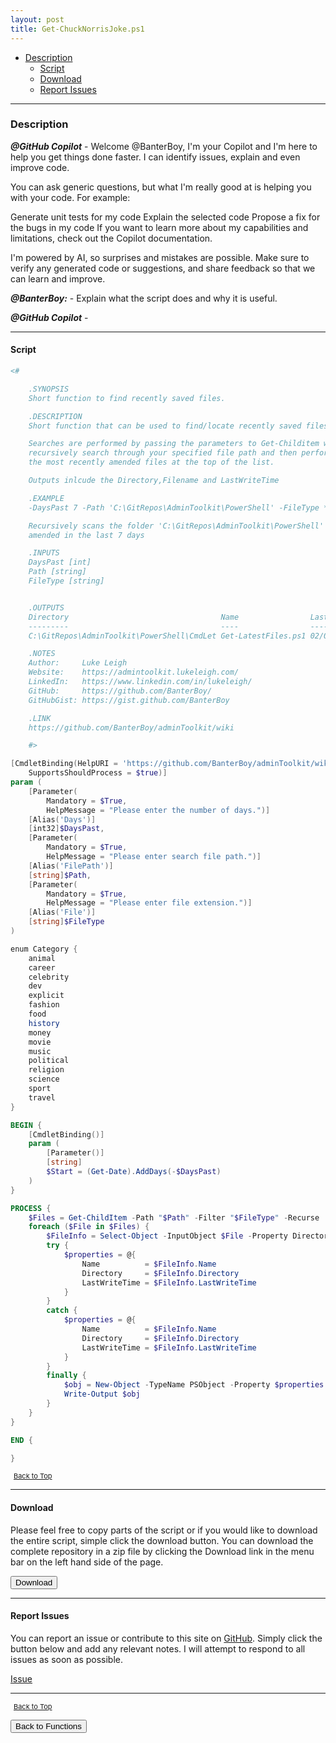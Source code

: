 ```yaml
---
layout: post
title: Get-ChuckNorrisJoke.ps1
---
```


- [Description](#description)
  - [Script](#script)
  - [Download](#download)
  - [Report Issues](#report-issues)

---

### Description

**_@GitHub Copilot_** - Welcome @BanterBoy, I'm your Copilot and I'm here to help you get things done faster. I can identify issues, explain and even improve code.

You can ask generic questions, but what I'm really good at is helping you with your code. For example:

Generate unit tests for my code
Explain the selected code
Propose a fix for the bugs in my code
If you want to learn more about my capabilities and limitations, check out the Copilot documentation.

I'm powered by AI, so surprises and mistakes are possible. Make sure to verify any generated code or suggestions, and share feedback so that we can learn and improve.

**_@BanterBoy:_** - Explain what the script does and why it is useful.

**_@GitHub Copilot_** -

---

#### Script

```powershell
<#

    .SYNOPSIS
    Short function to find recently saved files.

    .DESCRIPTION
    Short function that can be used to find/locate recently saved files.

    Searches are performed by passing the parameters to Get-Childitem which will then
    recursively search through your specified file path and then perform a sort to output
    the most recently amended files at the top of the list.

    Outputs inlcude the Directory,Filename and LastWriteTime

    .EXAMPLE
    -DaysPast 7 -Path 'C:\GitRepos\AdminToolkit\PowerShell' -FileType *.*

    Recursively scans the folder 'C:\GitRepos\AdminToolkit\PowerShell' looking for all files that have been
    amended in the last 7 days

    .INPUTS
    DaysPast [int]
    Path [string]
    FileType [string]


    .OUTPUTS
    Directory                                  Name                LastWriteTime
    ---------                                  ----                -------------
    C:\GitRepos\AdminToolkit\PowerShell\CmdLet Get-LatestFiles.ps1 02/02/2020 15:30:35

    .NOTES
    Author:     Luke Leigh
    Website:    https://admintoolkit.lukeleigh.com/
    LinkedIn:   https://www.linkedin.com/in/lukeleigh/
    GitHub:     https://github.com/BanterBoy/
    GitHubGist: https://gist.github.com/BanterBoy

    .LINK
    https://github.com/BanterBoy/adminToolkit/wiki

    #>

[CmdletBinding(HelpURI = 'https://github.com/BanterBoy/adminToolkit/wiki',
    SupportsShouldProcess = $true)]
param (
    [Parameter(
        Mandatory = $True,
        HelpMessage = "Please enter the number of days.")]
    [Alias('Days')]
    [int32]$DaysPast,
    [Parameter(
        Mandatory = $True,
        HelpMessage = "Please enter search file path.")]
    [Alias('FilePath')]
    [string]$Path,
    [Parameter(
        Mandatory = $True,
        HelpMessage = "Please enter file extension.")]
    [Alias('File')]
    [string]$FileType
)

enum Category {
    animal
    career
    celebrity
    dev
    explicit
    fashion
    food
    history
    money
    movie
    music
    political
    religion
    science
    sport
    travel
}

BEGIN {
    [CmdletBinding()]
    param (
        [Parameter()]
        [string]
        $Start = (Get-Date).AddDays(-$DaysPast)
    )
}

PROCESS {
    $Files = Get-ChildItem -Path "$Path" -Filter "$FileType" -Recurse | Where-Object { $_.LastWriteTime -ge "$Start" }
    foreach ($File in $Files) {
        $FileInfo = Select-Object -InputObject $File -Property Directory, Name, LastWriteTime
        try {
            $properties = @{
                Name          = $FileInfo.Name
                Directory     = $FileInfo.Directory
                LastWriteTime = $FileInfo.LastWriteTime
            }
        }
        catch {
            $properties = @{
                Name          = $FileInfo.Name
                Directory     = $FileInfo.Directory
                LastWriteTime = $FileInfo.LastWriteTime
            }
        }
        finally {
            $obj = New-Object -TypeName PSObject -Property $properties
            Write-Output $obj
        }
    }
}

END {

}
```

<span style="font-size:11px;"><a href="#"><i class="fas fa-caret-up" aria-hidden="true" style="color: white; margin-right:5px;"></i>Back to Top</a></span>

---

#### Download

Please feel free to copy parts of the script or if you would like to download the entire script, simple click the download button. You can download the complete repository in a zip file by clicking the Download link in the menu bar on the left hand side of the page.

<button class="btn" type="submit" onclick="window.open('/PowerShell/functions/bitLocker/other/Get-ChuckNorrisJoke.ps1')">
    <i class="fa fa-cloud-download-alt">
    </i>
        Download
</button>

---

#### Report Issues

You can report an issue or contribute to this site on <a href="https://github.com/BanterBoy/scripts-blog/issues">GitHub</a>. Simply click the button below and add any relevant notes. I will attempt to respond to all issues as soon as possible.

<!-- Place this tag where you want the button to render. -->

<a class="github-button" href="https://github.com/BanterBoy/scripts-blog/issues/new?title=Get-ChuckNorrisJoke.ps1&body=There is a problem with this function. Please find details below." data-show-count="true" aria-label="Issue BanterBoy/scripts-blog on GitHub">Issue</a>

---

<span style="font-size:11px;"><a href="#"><i class="fas fa-caret-up" aria-hidden="true" style="color: white; margin-right:5px;"></i>Back to Top</a></span>

<a href="/menu/_pages/functions.html">
    <button class="btn">
        <i class='fas fa-reply'>
        </i>
            Back to Functions
    </button>
</a>

[1]: http://ecotrust-canada.github.io/markdown-toc
[2]: https://github.com/googlearchive/code-prettify
